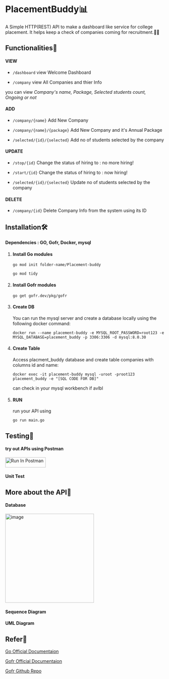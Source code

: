 # PlacementBuddy📊
A Simple HTTP(REST) API to make a dashboard like service for college placement. It helps keep a check of companies coming for recruitment.👩‍💻

## Functionalities👾
#### VIEW
  - `/dashboard`    view Welcome Dashboard 
  
  - `/company`      view All Companies and thier Info

  you can view _Company's name, Package, Selected students count, Ongoing or not_
#### ADD

  - `/company/{name}`      Add New Company
  
  - `/company/{name}/{package}`       Add New Company and it's Annual Package
   
  - `/selected/{id}/{selected}`       Add no of students selected by the company
  
#### UPDATE
  - `/stop/{id}`        Change the status of hiring to : no more hiring!

  - `/start/{id}`      Change the status of hiring to : now hiring!
   
  - `/selected/{id}/{selected}`     Update no of students selected by the company

#### DELETE
  - `/company/{id}`    Delete Company Info from the system using its ID

## Installation🛠️
#### Dependencies : GO, Gofr, Docker, mysql
1.  #### Install Go modules
   
    `go mod init folder-name/Placement-buddy`
    
    `go mod tidy`

3.  #### Install Gofr modules

     `go get gofr.dev/pkg/gofr`
   
3.  #### Create DB
    You can run the mysql server and create a database locally using the following docker command:
   
    `docker run --name placement-buddy -e MYSQL_ROOT_PASSWORD=root123 -e MYSQL_DATABASE=placement_buddy -p 3306:3306 -d mysql:8.0.30`

4.  #### Create Table
     Access placment_buddy database and create table companies with columns id and name:
   
    `docker exec -it placement-buddy mysql -uroot -proot123 placement_buddy -e "[SQL CODE FOR DB]"`

    can check in your mysql workbench if avlbl
5.  ####  RUN
     run your API using
    
     `go run main.go`

## Testing🧪
#### try out APIs using Postman

[<img src="https://run.pstmn.io/button.svg" alt="Run In Postman" style="width: 128px; height: 32px;">](https://god.gw.postman.com/run-collection/31381553-894c778a-6717-4224-a7e1-a24430b3be3f?action=collection%2Ffork&source=rip_markdown&collection-url=entityId%3D31381553-894c778a-6717-4224-a7e1-a24430b3be3f%26entityType%3Dcollection%26workspaceId%3D17886b48-98fa-4cdf-972e-614275d26197)

#### Unit Test

## More about the API📑
#### Database
<img width="281" alt="image" src="https://github.com/ananya-codes/PlacementBuddy/assets/77432683/8bed5140-1793-4711-b0ea-dda02c888b24">

#### Sequence Diagram

#### UML Diagram


## Refer🔗

[Go Official Documentaion](https://go.dev/)

[Gofr Official Documentaion](https://gofr.dev/)

[Gofr Github Repo](https://github.com/gofr-dev/gofr)
